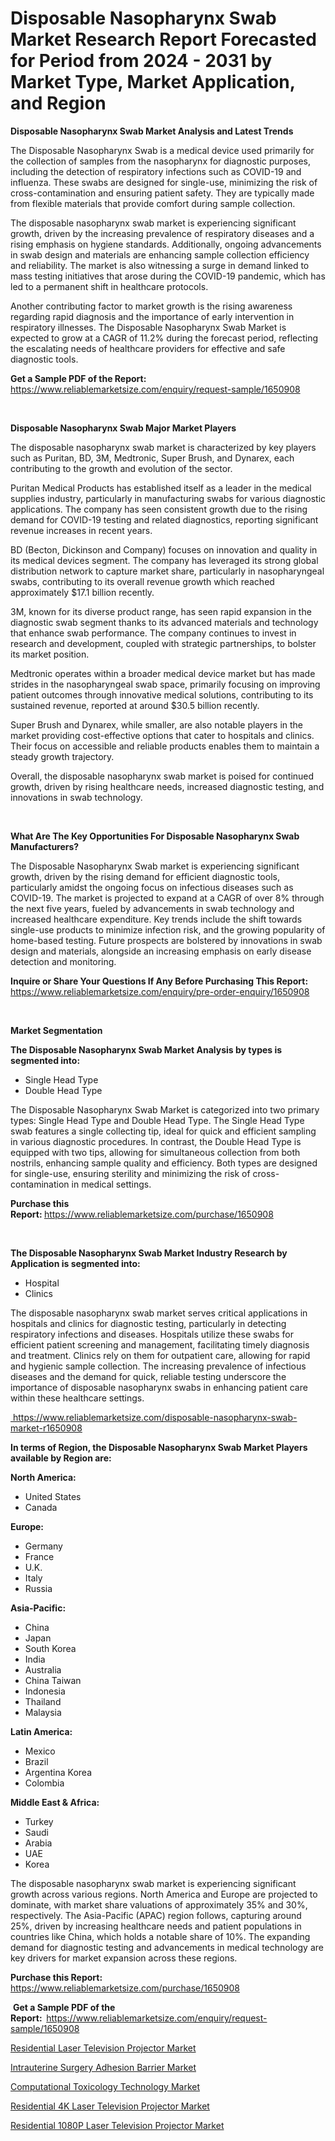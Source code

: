 <p><h1>Disposable Nasopharynx Swab Market Research Report Forecasted for Period from 2024 -  2031 by Market Type, Market Application, and Region</h1></p><p><strong>Disposable Nasopharynx Swab Market Analysis and Latest Trends</strong></p>
<p><p>The Disposable Nasopharynx Swab is a medical device used primarily for the collection of samples from the nasopharynx for diagnostic purposes, including the detection of respiratory infections such as COVID-19 and influenza. These swabs are designed for single-use, minimizing the risk of cross-contamination and ensuring patient safety. They are typically made from flexible materials that provide comfort during sample collection.</p><p>The disposable nasopharynx swab market is experiencing significant growth, driven by the increasing prevalence of respiratory diseases and a rising emphasis on hygiene standards. Additionally, ongoing advancements in swab design and materials are enhancing sample collection efficiency and reliability. The market is also witnessing a surge in demand linked to mass testing initiatives that arose during the COVID-19 pandemic, which has led to a permanent shift in healthcare protocols.</p><p>Another contributing factor to market growth is the rising awareness regarding rapid diagnosis and the importance of early intervention in respiratory illnesses. The Disposable Nasopharynx Swab Market is expected to grow at a CAGR of 11.2% during the forecast period, reflecting the escalating needs of healthcare providers for effective and safe diagnostic tools.</p></p>
<p><strong>Get a Sample PDF of the Report:&nbsp;</strong> <a href="https://www.reliablemarketsize.com/enquiry/request-sample/1650908?utm_campaign=1845&utm_medium=2&utm_source=Github&utm_content=ia&utm_term=08122024&utm_id=disposable-nasopharynx-swab">https://www.reliablemarketsize.com/enquiry/request-sample/1650908</a></p>
<p>&nbsp;</p>
<p><strong>Disposable Nasopharynx Swab Major Market Players</strong></p>
<p><p>The disposable nasopharynx swab market is characterized by key players such as Puritan, BD, 3M, Medtronic, Super Brush, and Dynarex, each contributing to the growth and evolution of the sector. </p><p>Puritan Medical Products has established itself as a leader in the medical supplies industry, particularly in manufacturing swabs for various diagnostic applications. The company has seen consistent growth due to the rising demand for COVID-19 testing and related diagnostics, reporting significant revenue increases in recent years.</p><p>BD (Becton, Dickinson and Company) focuses on innovation and quality in its medical devices segment. The company has leveraged its strong global distribution network to capture market share, particularly in nasopharyngeal swabs, contributing to its overall revenue growth which reached approximately $17.1 billion recently.</p><p>3M, known for its diverse product range, has seen rapid expansion in the diagnostic swab segment thanks to its advanced materials and technology that enhance swab performance. The company continues to invest in research and development, coupled with strategic partnerships, to bolster its market position.</p><p>Medtronic operates within a broader medical device market but has made strides in the nasopharyngeal swab space, primarily focusing on improving patient outcomes through innovative medical solutions, contributing to its sustained revenue, reported at around $30.5 billion recently.</p><p>Super Brush and Dynarex, while smaller, are also notable players in the market providing cost-effective options that cater to hospitals and clinics. Their focus on accessible and reliable products enables them to maintain a steady growth trajectory.</p><p>Overall, the disposable nasopharynx swab market is poised for continued growth, driven by rising healthcare needs, increased diagnostic testing, and innovations in swab technology.</p></p>
<p>&nbsp;</p>
<p><strong>What Are The Key Opportunities For Disposable Nasopharynx Swab Manufacturers?</strong></p>
<p><p>The Disposable Nasopharynx Swab market is experiencing significant growth, driven by the rising demand for efficient diagnostic tools, particularly amidst the ongoing focus on infectious diseases such as COVID-19. The market is projected to expand at a CAGR of over 8% through the next five years, fueled by advancements in swab technology and increased healthcare expenditure. Key trends include the shift towards single-use products to minimize infection risk, and the growing popularity of home-based testing. Future prospects are bolstered by innovations in swab design and materials, alongside an increasing emphasis on early disease detection and monitoring.</p></p>
<p><strong>Inquire or Share Your Questions If Any Before Purchasing This Report:</strong> <a href="https://www.reliablemarketsize.com/enquiry/pre-order-enquiry/1650908?utm_campaign=1845&utm_medium=2&utm_source=Github&utm_content=ia&utm_term=08122024&utm_id=disposable-nasopharynx-swab">https://www.reliablemarketsize.com/enquiry/pre-order-enquiry/1650908</a></p>
<p>&nbsp;</p>
<p><strong>Market Segmentation</strong></p>
<p><strong>The Disposable Nasopharynx Swab Market Analysis by types is segmented into:</strong></p>
<p><ul><li>Single Head Type</li><li>Double Head Type</li></ul></p>
<p><p>The Disposable Nasopharynx Swab Market is categorized into two primary types: Single Head Type and Double Head Type. The Single Head Type swab features a single collecting tip, ideal for quick and efficient sampling in various diagnostic procedures. In contrast, the Double Head Type is equipped with two tips, allowing for simultaneous collection from both nostrils, enhancing sample quality and efficiency. Both types are designed for single-use, ensuring sterility and minimizing the risk of cross-contamination in medical settings.</p></p>
<p><strong>Purchase this Report:&nbsp;</strong><a href="https://www.reliablemarketsize.com/purchase/1650908?utm_campaign=1845&utm_medium=2&utm_source=Github&utm_content=ia&utm_term=08122024&utm_id=disposable-nasopharynx-swab">https://www.reliablemarketsize.com/purchase/1650908</a></p>
<p>&nbsp;</p>
<p><strong>The Disposable Nasopharynx Swab Market Industry Research by Application is segmented into:</strong></p>
<p><ul><li>Hospital</li><li>Clinics</li></ul></p>
<p><p>The disposable nasopharynx swab market serves critical applications in hospitals and clinics for diagnostic testing, particularly in detecting respiratory infections and diseases. Hospitals utilize these swabs for efficient patient screening and management, facilitating timely diagnosis and treatment. Clinics rely on them for outpatient care, allowing for rapid and hygienic sample collection. The increasing prevalence of infectious diseases and the demand for quick, reliable testing underscore the importance of disposable nasopharynx swabs in enhancing patient care within these healthcare settings.</p></p>
<p><a href="https://www.reliablemarketsize.com/disposable-nasopharynx-swab-market-r1650908?utm_campaign=1845&utm_medium=2&utm_source=Github&utm_content=ia&utm_term=08122024&utm_id=disposable-nasopharynx-swab">&nbsp;https://www.reliablemarketsize.com/disposable-nasopharynx-swab-market-r1650908</a></p>
<p><strong>In terms of Region, the Disposable Nasopharynx Swab Market Players available by Region are:</strong></p>
<p>
    <p> <strong> North America: </strong>
        <ul>
            <li>United States</li>
            <li>Canada</li>
        </ul>
        </p> 
    <p> <strong> Europe: </strong>
        <ul>
            <li>Germany</li>
            <li>France</li>
            <li>U.K.</li>
            <li>Italy</li>
            <li>Russia</li>
        </ul>
        </p> 
    <p> <strong> Asia-Pacific: </strong>
        <ul>
            <li>China</li>
            <li>Japan</li>
            <li>South Korea</li>
            <li>India</li>
            <li>Australia</li>
            <li>China Taiwan</li>
            <li>Indonesia</li>
            <li>Thailand</li>
            <li>Malaysia</li>
        </ul>
        </p> 
    <p> <strong> Latin America: </strong>
        <ul>
            <li>Mexico</li>
            <li>Brazil</li>
            <li>Argentina Korea</li>
            <li>Colombia</li>
        </ul>
        </p> 
    <p> <strong> Middle East & Africa: </strong>
        <ul>
            <li>Turkey</li>
            <li>Saudi</li>
            <li>Arabia</li>
            <li>UAE</li>
            <li>Korea</li>
        </ul>
    </p>
    </p>
<p><p>The disposable nasopharynx swab market is experiencing significant growth across various regions. North America and Europe are projected to dominate, with market share valuations of approximately 35% and 30%, respectively. The Asia-Pacific (APAC) region follows, capturing around 25%, driven by increasing healthcare needs and patient populations in countries like China, which holds a notable share of 10%. The expanding demand for diagnostic testing and advancements in medical technology are key drivers for market expansion across these regions.</p></p>
<p><strong>Purchase this Report: </strong><a href="https://www.reliablemarketsize.com/purchase/1650908?utm_campaign=1845&utm_medium=2&utm_source=Github&utm_content=ia&utm_term=08122024&utm_id=disposable-nasopharynx-swab">https://www.reliablemarketsize.com/purchase/1650908</a></p>
<p>&nbsp;<strong>Get a Sample PDF of the Report:&nbsp;&nbsp;</strong><a href="https://www.reliablemarketsize.com/enquiry/request-sample/1650908?utm_campaign=1845&utm_medium=2&utm_source=Github&utm_content=ia&utm_term=08122024&utm_id=disposable-nasopharynx-swab">https://www.reliablemarketsize.com/enquiry/request-sample/1650908</a></p>
<p><strong></strong></p>
<p><p><a href="https://www.linkedin.com/pulse/study-residential-laser-television-projector-market-offeringdata-hi2hf?utm_campaign=1845&utm_medium=2&utm_source=Github&utm_content=ia&utm_term=08122024&utm_id=disposable-nasopharynx-swab">Residential Laser Television Projector Market</a></p><p><a href="https://www.linkedin.com/pulse/the-sympatico-insight-9odme?utm_campaign=1845&utm_medium=2&utm_source=Github&utm_content=ia&utm_term=08122024&utm_id=disposable-nasopharynx-swab">Intrauterine Surgery Adhesion Barrier Market</a></p><p><a href="https://www.linkedin.com/pulse/t-insight-dial-ziosf?utm_campaign=1845&utm_medium=2&utm_source=Github&utm_content=ia&utm_term=08122024&utm_id=disposable-nasopharynx-swab">Computational Toxicology Technology Market</a></p><p><a href="https://www.linkedin.com/pulse/the-sympatico-insight-9odme?utm_campaign=1845&utm_medium=2&utm_source=Github&utm_content=ia&utm_term=08122024&utm_id=disposable-nasopharynx-swab">Residential 4K Laser Television Projector Market</a></p><p><a href="https://www.linkedin.com/pulse/projected-growth-residential-1080p-laser-television-projector-a3llf?utm_campaign=1845&utm_medium=2&utm_source=Github&utm_content=ia&utm_term=08122024&utm_id=disposable-nasopharynx-swab">Residential 1080P Laser Television Projector Market</a></p></p>